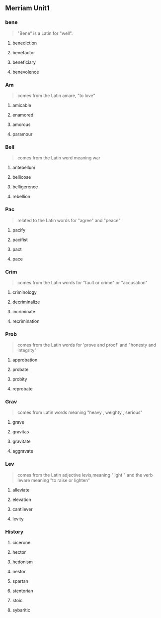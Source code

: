 ## Merriam Unit1

### bene

> "Bene" is a Latin for "well".  

1. benediction





2. benefactor





3. beneficiary





4. benevolence





### Am

> comes from the Latin amare, "to love"

1. amicable





2. enamored





3. amorous





4. paramour





### Bell

> comes from the Latin word meaning war

1. antebellum



2. bellicose



3. belligerence



4. rebellion



### Pac

> related to the Latin words for "agree" and "peace"

1. pacify



2. pacifist



3. pact



4. pace



### Crim

> comes from the Latin words for "fault or crime" or "accusation"

1. criminology



2. decriminalize



3. incriminate



4. recrimination



### Prob

> comes from the Latin words for 'prove and proof' and "honesty and integrity"

1. approbation



2. probate



3. probity



4. reprobate



### Grav

> comes from Latin words meaning "heavy , weighty , serious"

1. grave



2. gravitas



3. gravitate



4. aggravate



### Lev

> comes from the Latin adjective levis,meaning "light " and the verb levare meaning "to raise or lighten"

1. alleviate



2. elevation



3. cantilever



4. levity



### History

1. cicerone



2. hector



3. hedonism



4. nestor



5. spartan



6. stentorian



7. stoic



8. sybaritic



